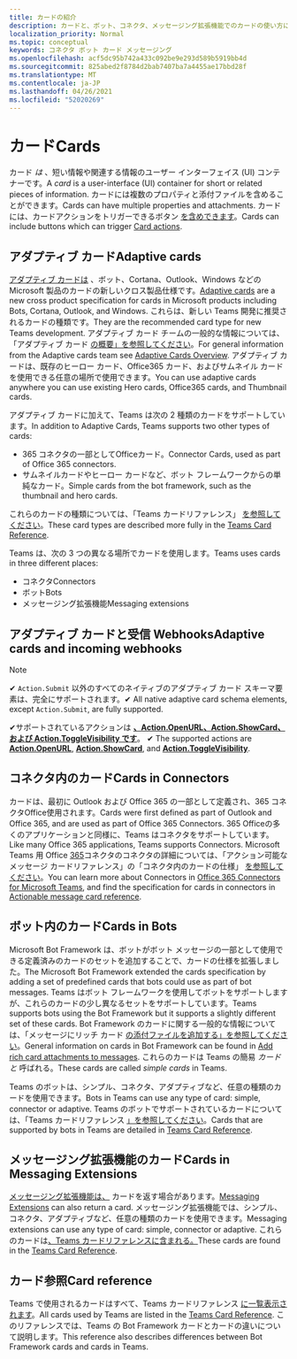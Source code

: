 ```yaml
---
title: カードの紹介
description: カードと、ボット、コネクタ、メッセージング拡張機能でのカードの使い方について説明します。
localization_priority: Normal
ms.topic: conceptual
keywords: コネクタ ボット カード メッセージング
ms.openlocfilehash: acf5dc95b742a433c092be9e293d589b5919bb4d
ms.sourcegitcommit: 825abed2f8784d2bab7407ba7a4455ae17bbd28f
ms.translationtype: MT
ms.contentlocale: ja-JP
ms.lasthandoff: 04/26/2021
ms.locfileid: "52020269"
---
```

# <a name="cards"></a><span data-ttu-id="d1451-104">カード</span><span class="sxs-lookup"><span data-stu-id="d1451-104">Cards</span></span>

<span data-ttu-id="d1451-105">カード *は* 、短い情報や関連する情報のユーザー インターフェイス (UI) コンテナーです。</span><span class="sxs-lookup"><span data-stu-id="d1451-105">A *card* is a user-interface (UI) container for short or related pieces of information.</span></span> <span data-ttu-id="d1451-106">カードには複数のプロパティと添付ファイルを含めることができます。</span><span class="sxs-lookup"><span data-stu-id="d1451-106">Cards can have multiple properties and attachments.</span></span> <span data-ttu-id="d1451-107">カードには、カードアクションをトリガーできるボタン [を含めできます](~/task-modules-and-cards/cards/cards-actions.md)。</span><span class="sxs-lookup"><span data-stu-id="d1451-107">Cards can include buttons which can trigger [Card actions](~/task-modules-and-cards/cards/cards-actions.md).</span></span>

## <a name="adaptive-cards"></a><span data-ttu-id="d1451-108">アダプティブ カード</span><span class="sxs-lookup"><span data-stu-id="d1451-108">Adaptive cards</span></span>

<span data-ttu-id="d1451-109">[アダプティブ カードは](~/task-modules-and-cards/cards/cards-reference.md#adaptive-card) 、ボット、Cortana、Outlook、Windows などの Microsoft 製品のカードの新しいクロス製品仕様です。</span><span class="sxs-lookup"><span data-stu-id="d1451-109">[Adaptive cards](~/task-modules-and-cards/cards/cards-reference.md#adaptive-card) are a new cross product specification for cards in Microsoft products including Bots, Cortana, Outlook, and Windows.</span></span> <span data-ttu-id="d1451-110">これらは、新しい Teams 開発に推奨されるカードの種類です。</span><span class="sxs-lookup"><span data-stu-id="d1451-110">They are the recommended card type for new Teams development.</span></span> <span data-ttu-id="d1451-111">アダプティブ カード チームの一般的な情報については、「アダプティブ カード [の概要」を参照してください](/adaptive-cards)。</span><span class="sxs-lookup"><span data-stu-id="d1451-111">For general information from the Adaptive cards team see [Adaptive Cards Overview](/adaptive-cards).</span></span> <span data-ttu-id="d1451-112">アダプティブ カードは、既存のヒーロー カード、Office365 カード、およびサムネイル カードを使用できる任意の場所で使用できます。</span><span class="sxs-lookup"><span data-stu-id="d1451-112">You can use adaptive cards anywhere you can use existing Hero cards, Office365 cards, and Thumbnail cards.</span></span>

<span data-ttu-id="d1451-113">アダプティブ カードに加えて、Teams は次の 2 種類のカードをサポートしています。</span><span class="sxs-lookup"><span data-stu-id="d1451-113">In addition to Adaptive Cards, Teams supports two other types of cards:</span></span>

* <span data-ttu-id="d1451-114">365 コネクタの一部としてOfficeカード。</span><span class="sxs-lookup"><span data-stu-id="d1451-114">Connector Cards, used as part of Office 365 connectors.</span></span>
* <span data-ttu-id="d1451-115">サムネイルカードやヒーロー カードなど、ボット フレームワークからの単純なカード。</span><span class="sxs-lookup"><span data-stu-id="d1451-115">Simple cards from the bot framework, such as the thumbnail and hero cards.</span></span>

<span data-ttu-id="d1451-116">これらのカードの種類については、「Teams カードリファレンス」 [を参照してください](~/task-modules-and-cards/cards/cards-reference.md)。</span><span class="sxs-lookup"><span data-stu-id="d1451-116">These card types are described more fully in the [Teams Card Reference](~/task-modules-and-cards/cards/cards-reference.md).</span></span>

<span data-ttu-id="d1451-117">Teams は、次の 3 つの異なる場所でカードを使用します。</span><span class="sxs-lookup"><span data-stu-id="d1451-117">Teams uses cards in three different places:</span></span>

* <span data-ttu-id="d1451-118">コネクタ</span><span class="sxs-lookup"><span data-stu-id="d1451-118">Connectors</span></span>
* <span data-ttu-id="d1451-119">ボット</span><span class="sxs-lookup"><span data-stu-id="d1451-119">Bots</span></span>
* <span data-ttu-id="d1451-120">メッセージング拡張機能</span><span class="sxs-lookup"><span data-stu-id="d1451-120">Messaging extensions</span></span>

## <a name="adaptive-cards-and-incoming-webhooks"></a><span data-ttu-id="d1451-121">アダプティブ カードと受信 Webhooks</span><span class="sxs-lookup"><span data-stu-id="d1451-121">Adaptive cards and incoming webhooks</span></span>

> [!NOTE]
>
> <span data-ttu-id="d1451-122">✔ `Action.Submit` 以外のすべてのネイティブのアダプティブ カード スキーマ要素は、完全にサポートされます。</span><span class="sxs-lookup"><span data-stu-id="d1451-122">✔ All native adaptive card schema elements, except `Action.Submit`, are fully supported.</span></span>
>
> <span data-ttu-id="d1451-123">✔サポートされているアクションは [**、Action.OpenURL、Action.ShowCard、**](https://adaptivecards.io/explorer/Action.OpenUrl.html)[**および Action.ToggleVisibility です**](https://adaptivecards.io/explorer/Action.ToggleVisibility.html)。 [](https://adaptivecards.io/explorer/Action.ShowCard.html)</span><span class="sxs-lookup"><span data-stu-id="d1451-123">✔ The supported actions are [**Action.OpenURL**](https://adaptivecards.io/explorer/Action.OpenUrl.html), [**Action.ShowCard**](https://adaptivecards.io/explorer/Action.ShowCard.html), and [**Action.ToggleVisibility**](https://adaptivecards.io/explorer/Action.ToggleVisibility.html).</span></span>

## <a name="cards-in-connectors"></a><span data-ttu-id="d1451-124">コネクタ内のカード</span><span class="sxs-lookup"><span data-stu-id="d1451-124">Cards in Connectors</span></span>

<span data-ttu-id="d1451-125">カードは、最初に Outlook および Office 365 の一部として定義され、365 コネクタOffice使用されます。</span><span class="sxs-lookup"><span data-stu-id="d1451-125">Cards were first defined as part of Outlook and Office 365, and are used as part of Office 365 Connectors.</span></span> <span data-ttu-id="d1451-126">365 Officeの多くのアプリケーションと同様に、Teams はコネクタをサポートしています。</span><span class="sxs-lookup"><span data-stu-id="d1451-126">Like many Office 365 applications, Teams supports Connectors.</span></span> <span data-ttu-id="d1451-127">Microsoft Teams 用 Office [365](~/webhooks-and-connectors/what-are-webhooks-and-connectors.md)コネクタのコネクタの詳細については、「アクション可能なメッセージ カードリファレンス」の「コネクタ内のカードの仕様」 [を参照してください](/outlook/actionable-messages/card-reference)。</span><span class="sxs-lookup"><span data-stu-id="d1451-127">You can learn more about Connectors in [Office 365 Connectors for Microsoft Teams](~/webhooks-and-connectors/what-are-webhooks-and-connectors.md), and find the specification for cards in connectors in [Actionable message card reference](/outlook/actionable-messages/card-reference).</span></span>

## <a name="cards-in-bots"></a><span data-ttu-id="d1451-128">ボット内のカード</span><span class="sxs-lookup"><span data-stu-id="d1451-128">Cards in Bots</span></span>

<span data-ttu-id="d1451-129">Microsoft Bot Framework は、ボットがボット メッセージの一部として使用できる定義済みのカードのセットを追加することで、カードの仕様を拡張しました。</span><span class="sxs-lookup"><span data-stu-id="d1451-129">The Microsoft Bot Framework extended the cards specification by adding a set of predefined cards that bots could use as part of bot messages.</span></span> <span data-ttu-id="d1451-130">Teams はボット フレームワークを使用してボットをサポートしますが、これらのカードの少し異なるセットをサポートしています。</span><span class="sxs-lookup"><span data-stu-id="d1451-130">Teams supports bots using the Bot Framework but it supports a slightly different set of these cards.</span></span> <span data-ttu-id="d1451-131">Bot Framework のカードに関する一般的な情報については、「メッセージにリッチ カード [の添付ファイルを追加する」を参照してください](/bot-framework/nodejs/bot-builder-nodejs-send-rich-cards)。</span><span class="sxs-lookup"><span data-stu-id="d1451-131">General information on cards in Bot Framework can be found in [Add rich card attachments to messages](/bot-framework/nodejs/bot-builder-nodejs-send-rich-cards).</span></span> <span data-ttu-id="d1451-132">これらのカードは Teams の簡易 *カードと* 呼ばれる。</span><span class="sxs-lookup"><span data-stu-id="d1451-132">These cards are called *simple cards* in Teams.</span></span>

<span data-ttu-id="d1451-133">Teams のボットは、シンプル、コネクタ、アダプティブなど、任意の種類のカードを使用できます。</span><span class="sxs-lookup"><span data-stu-id="d1451-133">Bots in Teams can use any type of card: simple, connector or adaptive.</span></span> <span data-ttu-id="d1451-134">Teams のボットでサポートされているカードについては、「Teams カードリファレンス [」を参照してください](~/task-modules-and-cards/cards/cards-reference.md)。</span><span class="sxs-lookup"><span data-stu-id="d1451-134">Cards that are supported by bots in Teams are detailed in [Teams Card Reference](~/task-modules-and-cards/cards/cards-reference.md).</span></span>  

## <a name="cards-in-messaging-extensions"></a><span data-ttu-id="d1451-135">メッセージング拡張機能のカード</span><span class="sxs-lookup"><span data-stu-id="d1451-135">Cards in Messaging Extensions</span></span>

<span data-ttu-id="d1451-136">[メッセージング拡張機能は、](~/messaging-extensions/what-are-messaging-extensions.md) カードを返す場合があります。</span><span class="sxs-lookup"><span data-stu-id="d1451-136">[Messaging Extensions](~/messaging-extensions/what-are-messaging-extensions.md) can also return a card.</span></span> <span data-ttu-id="d1451-137">メッセージング拡張機能では、シンプル、コネクタ、アダプティブなど、任意の種類のカードを使用できます。</span><span class="sxs-lookup"><span data-stu-id="d1451-137">Messaging extensions can use any type of card: simple, connector or adaptive.</span></span> <span data-ttu-id="d1451-138">これらのカードは[、Teams カードリファレンスに含まれる。](~/task-modules-and-cards/cards/cards-reference.md)</span><span class="sxs-lookup"><span data-stu-id="d1451-138">These cards are found in the [Teams Card Reference](~/task-modules-and-cards/cards/cards-reference.md).</span></span>

## <a name="card-reference"></a><span data-ttu-id="d1451-139">カード参照</span><span class="sxs-lookup"><span data-stu-id="d1451-139">Card reference</span></span>

<span data-ttu-id="d1451-140">Teams で使用されるカードはすべて、Teams カードリファレンス [に一覧表示されます](~/task-modules-and-cards/cards/cards-reference.md)。</span><span class="sxs-lookup"><span data-stu-id="d1451-140">All cards used by Teams are listed in the [Teams Card Reference](~/task-modules-and-cards/cards/cards-reference.md).</span></span> <span data-ttu-id="d1451-141">このリファレンスでは、Teams の Bot Framework カードとカードの違いについて説明します。</span><span class="sxs-lookup"><span data-stu-id="d1451-141">This reference also describes differences between Bot Framework cards and cards in Teams.</span></span>
